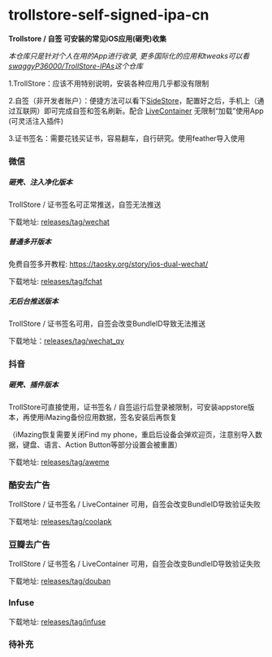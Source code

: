 # trollstore-self-signed-ipa-cn
**Trollstore / 自签 可安装的常见iOS应用(砸壳)收集**

*本仓库只是针对个人在用的App进行收录, 更多国际化的应用和tweaks可以看[swaggyP36000/TrollStore-IPAs](https://github.com/swaggyP36000/TrollStore-IPAs)这个仓库*


1.TrollStore：应该不用特别说明，安装各种应用几乎都没有限制


2.自签（非开发者账户）：便捷方法可以看下[SideStore](https://sidestore.io/)，配置好之后，手机上（通过互联网）即可完成自签和签名刷新。配合 [LiveContainer](https://github.com/khanhduytran0/LiveContainer) 无限制“加载”使用App (可灵活注入插件)


3.证书签名：需要花钱买证书，容易翻车，自行研究。使用feather导入使用


### 微信

##### 砸壳、注入净化版本

TrollStore / 证书签名可正常推送，自签无法推送

下载地址: [releases/tag/wechat](https://github.com/Taosky/trollstore-ipa-cn/releases/tag/wechat)

##### 普通多开版本

免费自签多开教程: https://taosky.org/story/ios-dual-wechat/

下载地址: [releases/tag/fchat](https://github.com/Taosky/trollstore-ipa-cn/releases/tag/fchat)

##### 无后台推送版本

TrollStore / 证书签名可用，自签会改变BundleID导致无法推送

下载地址：[releases/tag/wechat_qy](https://github.com/Taosky/trollstore-ipa-cn/releases/tag/wechat_qy)

### 抖音

##### 砸壳、插件版本

TrollStore可直接使用，证书签名 / 自签运行后登录被限制，可安装appstore版本，再使用iMazing备份应用数据，签名安装后再恢复

（iMazing恢复需要关闭Find my phone，重启后设备会弹欢迎页，注意别导入数据，键盘、语言、Action Button等部分设置会被重置）

下载地址: [releases/tag/aweme](https://github.com/Taosky/trollstore-self-signed-ipa-cn/releases/tag/aweme)


### 酷安去广告

TrollStore / 证书签名 / LiveContainer 可用，自签会改变BundleID导致验证失败

下载地址: [releases/tag/coolapk](https://github.com/Taosky/trollstore-self-signed-ipa-cn/releases/tag/coolapk)


### 豆瓣去广告

TrollStore / 证书签名 / LiveContainer 可用，自签会改变BundleID导致验证失败

下载地址: [releases/tag/douban](https://github.com/Taosky/trollstore-self-signed-ipa-cn/releases/tag/douban)


### Infuse

下载地址: [releases/tag/infuse](https://github.com/Taosky/trollstore-self-signed-ipa-cn/releases/tag/infuse)


### 待补充
